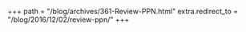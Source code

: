 +++
path = "/blog/archives/361-Review-PPN.html"
extra.redirect_to = "/blog/2016/12/02/review-ppn/"
+++
